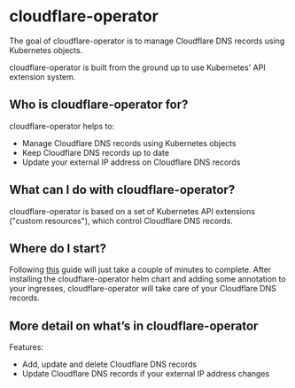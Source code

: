 # cloudflare-operator

The goal of cloudflare-operator is to manage Cloudflare DNS records using Kubernetes objects.

cloudflare-operator is built from the ground up to use Kubernetes' API extension system.

## Who is cloudflare-operator for?

cloudflare-operator helps to:

- Manage Cloudflare DNS records using Kubernetes objects
- Keep Cloudflare DNS records up to date
- Update your external IP address on Cloudflare DNS records

## What can I do with cloudflare-operator?

cloudflare-operator is based on a set of Kubernetes API extensions ("custom resources"), which control Cloudflare DNS records.

## Where do I start?

Following [this](https://docs.cf.containeroo.ch/getting_started/) guide will just take a couple of minutes to complete. After installing the cloudflare-operator helm chart and adding some annotation to your ingresses, cloudflare-operator will take care of your Cloudflare DNS records.

## More detail on what’s in cloudflare-operator

Features:

- Add, update and delete Cloudflare DNS records
- Update Cloudflare DNS records if your external IP address changes
